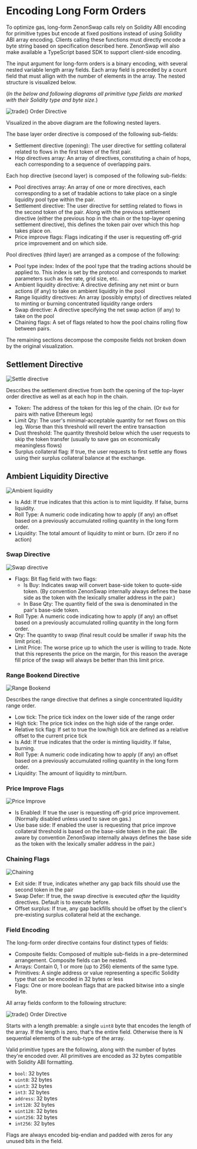 # Encoding Long Form Orders

To optimize gas, long-form ZenonSwap calls rely on Solidity ABI encoding for primitive types but encode at fixed positions instead of using Solidity ABI array encoding. Clients calling these functions must directly encode a byte string
based on specification described here. ZenonSwap will also make available a TypeScript based SDK to support client-side encoding.

The input argument for long-form orders is a binary encoding, with several nested variable length array fields. Each array field is preceded by a count field that
must allign with the number of elements in the array. The nested structure is visualized below. 

(*In the below and following diagrams all primitive type fields are marked with their Solidity type and byte size.*)

![trade() Order Directive](assets/OrderDirective.jpg)

Visualized in the above diagram are the following nested layers. 

The base layer order directive is composed of the following sub-fields:
* Settlement directive (opening): The user directive for settling collateral related to flows in the first token of the first pair.
* Hop directives array: An array of directives, constituting a chain of hops, each corresponding to a sequence of overlapping pairs.

Each hop directive (second layer) is composed of the following sub-fields:
* Pool directives array: An array of one or more directives, each corresponding to a set of tradable actions to take place on a single liquidity pool type within the pair.
* Settlement directive: The user directive for settling related to flows in the second token of the pair. Along with the previous settlement directive (either the previous hop in the chain or the top-layer opening settlement directive), this defines the token pair over which this hop takes place on.
* Price improve flags: Flags indicating if the user is requesting off-grid price improvement and on which side.

Pool directives (third layer) are arranged as a compose of the following:
* Pool type index: Index of the pool type that the trading actions should be applied to. This index is set by the protocol and corresponds to market parameters such as fee rate, grid size, etc.
* Ambient liquidity directive: A directive defining any net mint or burn actions (if any) to take on ambient liquidity in the pool 
* Range liquidity directives: An array (possibly empty) of directives related to minting or burning concentrated liquidity range orders
* Swap directive: A directive specifying the net swap action (if any) to take on the pool
* Chaining flags: A set of flags related to how the pool chains rolling flow between pairs. 

The remaining sections decompose the composite fields not broken down by the original visualization.

## Settlement Directive
![Settle directive](assets/Settlement.jpg)

Describes the settlement directive from both the opening of the top-layer order directive as well as at each hop in the chain.
* Token: The address of the token for this leg of the chain. (Or `0x0` for pairs with native Ethereum legs)
* Limit Qty: The user's minimal-acceptable quantity for net flows on this leg. Worse than this threshold will revert the entire transaction
* Dust threshold: The quantity threshold below which the user requests to skip the token transfer (usually to save gas on economically meaningless flows)
* Surplus collateral flag: If true, the user requests to first settle any flows using their surplus collateral balance at the exchange.

## Ambient Liquidity Directive
![Ambient liquidity](assets/Ambient.jpg)
* Is Add: If true indicates that this action is to mint liquidity. If false, burns liquidity.
* Roll Type: A numeric code indicating how to apply (if any) an offset based on a previously accumulated rolling quantity in the long form order.
* Liquidity: The total amount of liquidity to mint or burn. (Or zero if no action)

### Swap Directive
![Swap directive](assets/Swap.jpg)
* Flags: Bit flag field with two flags:
    * Is Buy: Indicates swap will convert base-side token to quote-side token. (By convention ZenonSwap internally always defines the base side as the token with the lexically smaller address in the pair.)
    * In Base Qty: The quantity field of the swa is denominated in the pair's base-side token.
* Roll Type: A numeric code indicating how to apply (if any) an offset based on a previously accumulated rolling quantity in the long form order.
* Qty: The quantity to swap (final result could be smaller if swap hits the limit price).
* Limit Price: The worse price up to which the user is willing to trade. Note that this represents the price on the margin, for this reason the average fill price of the swap will always be better than this limit price.

### Range Bookend Directive
![Range Bookend](assets/RangeBookend.jpg)

Describes the range directive that defines a single concentrated liquidity range order.
* Low tick: The price tick index on the lower side of the range order
* High tick: The price tick index on the high side of the range order.
* Relative tick flag: If set to true the low/high tick are defined as a relative offset to the current price tick
* Is Add: If true indicates that the order is minting liquidity. If false, burning.
* Roll Type: A numeric code indicating how to apply (if any) an offset based on a previously accumulated rolling quantity in the long form order.
* Liquidity: The amount of liquidity to mint/burn.

### Price Improve Flags
![Price Improve](assets/PriceImprove.jpg)
* Is Enabled: If true the user is requesting off-grid price improvement. (Normally disabled unless used to save on gas.)
* Use base side: If enabled the user is requesting that price improve collateral threshold is based on the base-side token in the pair. (Be aware by convention ZenonSwap internally always defines the base side as the token with the lexically smaller address in the pair.)

### Chaining Flags
![Chaining](assets/Chaining.jpg)
* Exit side: If true, indicates whether any gap back fills should use the second token in the pair
* Swap Defer: If true, the swap directive is executed *after* the liquidity directives. Default is to execute before.
* Offset surplus: If true, any gap backfills should be offset by the client's pre-existing surplus collateral held at the exchange.

### Field Encoding
The long-form order directive contains four distinct types of fields:
* Composite fields: Composed of multiple sub-fields in a pre-determined arrangement. Composite fields can be nested.
* Arrays: Contain 0, 1 or more (up to 256) elements of the same type. 
* Primitives: A single address or value representing a specific Solidity type that can be encoded in 32 bytes or less
* Flags: One or more boolean flags that are packed bitwise into a single byte.

All array fields conform to the following structure:

![trade() Order Directive](assets/Array.jpg)

Starts with a length premable: a single `uint8` byte that encodes the length of the array. If the length is zero, that's the entire field. Otherwise 
there is N sequential elements of the sub-type of the array. 

Valid primitive types are the following, along with the number of bytes they're encoded over. All primitives are encoded as 32 bytes compatible with Solidity ABI formatting. 

* `bool`: 32 bytes
* `uint8`: 32 bytes
* `uint3`: 32 bytes
* `int3`: 32 bytes
* `address`: 32 bytes
* `int128`: 32 bytes
* `uint128`: 32 bytes
* `uint256`: 32 bytes
* `int256`: 32 bytes

Flags are always encoded big-endian and padded with zeros for any unused bits in the field.

